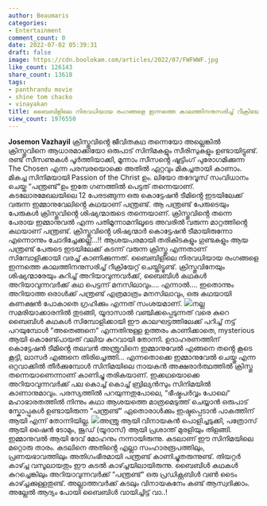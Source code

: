 ```yaml
---
author: Beaumaris
categories:
- Entertainment
comment_count: 0
date: 2022-07-02 05:39:31
draft: false
image: https://cdn.boolokam.com/articles/2022/07/FWFWWF.jpg
like_count: 126143
share_count: 13618
tags:
- panthrandu movie
- shine tom chacko
- vinayakan
title: ബൈബിളിലെ നിരവധിയായ രംഗങ്ങളെ ഇന്നത്തെ കാലത്തിനനുസരിച്ച് റീക്രിയേറ്റ് ചെയ്തിട്ടൂണ്ട്
view_count: 1976550
---
```


**Josemon Vazhayil** ക്രിസ്തുവിൻ്റെ ജീവിതകഥ തന്നെയോ അല്ലെങ്കിൽ ക്രിസ്തുവിനെ ആധാരമാക്കിയോ ഒരുപാട് സിനിമകളും സീരിസുകളും ഉണ്ടായിട്ടുണ്ട്. രണ്ട് സീസണുകൾ പൂർത്തിയാക്കി, മൂന്നാം സീസൻ്റെ ഷൂട്ടിംഗ് പുരോഗമിക്കുന്ന The Chosen എന്ന പരമ്പരയൊക്കെ അതിൽ ഏറ്റവും മികച്ചതായി കാണാം. മികച്ച സിനിമയായി Passion of the Christ ഉം. ലിയോ തദേവൂസ് സംവിധാനം ചെയ്ത “പന്ത്രണ്ട്“ഉം ഇതേ ഗണത്തിൽ പെട്ടത് തന്നെയാണ്. കടലോരമേഖലയിലെ 12 പേരടങ്ങുന്ന ഒരു കൊട്ടേഷൻ ടീമിൻ്റെ ഇടയിലേക്ക് വരുന്ന ഇമ്മാനുവേലിൻ്റെ കഥയാണ് പന്ത്രണ്ട്. ആ പന്ത്രണ്ട് പേരുടെയും പേരുകൾ ക്രിസ്തുവിൻ്റെ ശിഷ്യന്മാരുടെ തന്നെയാണ്. ക്രിസ്തുവിൻ്റെ തന്നെ പേരായ ഇമ്മാനുവൽ എന്ന പതിമൂന്നാമനിലൂടെ അവരിൽ വരുന്ന മാറ്റത്തിൻ്റെ കഥയാണ് പന്ത്രണ്ട്. ക്രിസ്തുവിൻ്റെ ശിഷ്യന്മാർ കൊട്ടേഷൻ ടീമായിരുന്നോ എന്നൊന്നും ചോദിച്ചേക്കല്ല്...!! ആശയപരമായി തരികിടകളും ഗുണ്ടകളും ആയ പന്ത്രണ്ട് പേരുടെ ഇടയിലേക്ക് കടന്ന് വരുന്ന ക്രിസ്തു എന്നതാണ് സിമ്പോളിക്കായി വരച്ച് കാണിക്കുന്നത്. ബൈബിളിലെ നിരവധിയായ രംഗങ്ങളെ ഇന്നത്തെ കാലത്തിനനുസരിച്ച് റീക്രിയേറ്റ് ചെയ്തിട്ടൂണ്ട്. ക്രിസ്തുവിനേയും ശിഷ്യന്മാരേയും കുറിച്ച് അറിയാവുന്നവർക്ക്, ബൈബിൾ കഥകൾ അറിയാവുന്നവർക്ക് കഥ പെട്ടന്ന് മനസിലാവും.... എന്നാൽ.... ഇതൊന്നും അറിയാത്ത ഒരാൾക്ക് പന്ത്രണ്ട് എത്രമാത്രം മനസിലാവും, ഒരു കഥയായി കണക്ഷൻ പോകാതെ ഗ്രഹിക്കും എന്നത് സംശയമാണ്. ![](https://cdn.boolokam.com/articles/2022/07/FWFWWF.jpg)നല്ല സമരിയാക്കാരനിൽ തുടങ്ങി, യൂദാസാൽ വഞ്ചിക്കപ്പെടുന്നത് വരെ കുറെ ബൈബിൾ കഥകൾ സിമ്പോളിക്കായി ഈ കാലഘട്ടത്തിലേക്ക് പറിച്ച് നട്ട് പറയുമ്പോൾ “അതെങ്ങനെ“ എന്നതിനുള്ള ഉത്തരം കാണിക്കാതെ, mysterious ആയി കൊണ്ട്പോയത് വലിയ കുറവായി തോന്നി. ഉദാഹരണത്തിന് കൊട്ടേഷൻ ടീമിൻ്റെ തലവൻ അന്ത്രുവിനെ ഇമ്മാനുവേൽ എങ്ങനെ തൻ്റെ കൂടെ കൂട്ടി, ലാസർ എങ്ങനെ തിരിച്ചെത്തി... എന്നതൊക്കെ ഇമ്മാനുവേൽ ചെയ്തു എന്ന ഒറ്റവാക്കിൽ തീർക്കുമ്പോൾ സിനിമയിലെ നായകൻ അക്ഷരാർത്ഥത്തിൽ ക്രിസ്തു തന്നെയാണെന്നാണ് കാണിച്ചു തരികയാണ്. ഇക്കഥയൊക്കെ അറിയാവുന്നവർക്ക് പല കൊച്ച് കൊച്ച് ബ്രില്യൻസും സിനിമയിൽ കാണാനുമാവും. പരസ്യത്തിൽ പറയുന്നതുപോലെ, “ഭീഷ്മപർവ്വം പോലെ“ മഹാഭാരതത്തിൽ നിന്നും കഥാ ആശയത്തെ മാത്രമെടുത്ത് ചെയ്യാൻ ഒരുപാട് സ്കോപ്പുകൾ ഉണ്ടായിരുന്ന “പന്ത്രണ്ട്“ ഏതൊരാൾക്കും ഇഷ്ടപ്പെടാൻ പാകത്തിന് ആയി എന്ന് തോന്നിയില്ല. ![](https://cdn.boolokam.com/articles/2022/07/GMTTK.jpg)അന്ത്രു ആയി വിനായകൻ പൊളിച്ചടുക്കി, പത്രോസ് ആയി ഷൈൻ ടോമും, ജൂഡ് (യൂദാസ്) ആയി പ്രശാന്ത് മുരളിയും തിളങ്ങി. ഇമ്മാനുവൽ ആയി ദേവ് മോഹനും നന്നായിരുന്നു. കടലാണ് ഈ സിനിമയിലെ മറ്റൊരു താരം. കടലിനെ അതിൻ്റെ എല്ലാ സംഹാരരൂപത്തിലും, പ്രണയഭാവത്തിലും അതിഗംഭീരമായി പന്ത്രണ്ട് കാണിച്ചുതരുന്നുണ്ട്. തിയറ്റർ കാഴ്ച്ച വസൂലായതും ഈ കടൽ കാഴ്ച്ചയിലായിരുന്നു. ബൈബിൾ കഥകൾ കുറച്ചെങ്കിലും അറിയാവുന്നവർക്ക് “പന്ത്രണ്ട്“ ഒരു പ്രഡിക്റ്റബിൾ വൺ ടൈം കാഴ്ച്ചക്കുള്ളതുണ്ട്. അല്ലാത്തവർക്ക് കടലും വിനായകനേം കണ്ട് ആസ്വദിക്കാം. അല്ലേൽ ആദ്യം പോയി ബൈബിൾ വായിച്ചിട്ട് വാ..!